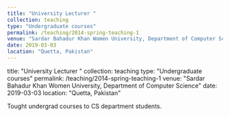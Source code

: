 ```yaml
---
title: "University Lecturer "
collection: teaching
type: "Undergraduate courses"
permalink: /teaching/2014-spring-teaching-1
venue: "Sardar Bahadur Khan Women University, Department of Computer Science"
date: 2019-03-03
location: "Quetta, Pakistan"
---
```

title: "University Lecturer "
collection: teaching
type: "Undergraduate courses"
permalink: /teaching/2014-spring-teaching-1
venue: "Sardar Bahadur Khan Women University, Department of Computer Science"
date: 2019-03-03
location: "Quetta, Pakistan"

Tought undergrad courses to CS department students. 

